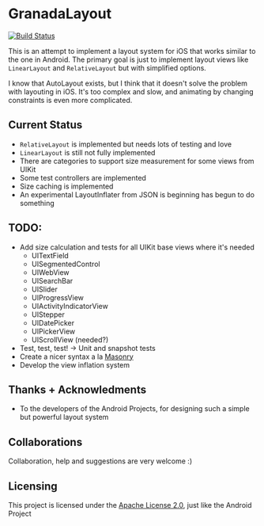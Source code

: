 GranadaLayout
=============

[![Build Status](http://img.shields.io/travis/gskbyte/GranadaLayout/master.svg?style=flat)](https://travis-ci.org/gskbyte/GranadaLayout)

This is an attempt to implement a layout system for iOS that works similar to the one in Android. The primary goal is just to implement layout views like ``LinearLayout`` and ``RelativeLayout`` but with simplified options.

I know that AutoLayout exists, but I think that it doesn't solve the problem with layouting in iOS. It's too complex and slow, and animating by changing constraints is even more complicated.

Current Status
--------------

- ``RelativeLayout`` is implemented but needs lots of testing and love
- ``LinearLayout`` is still not fully implemented
- There are categories to support size measurement for some views from UIKit
- Some test controllers are implemented
- Size caching is implemented
- An experimental LayoutInflater from JSON is beginning has begun to do something

TODO:
-----
- Add size calculation and tests for all UIKit base views where it's needed
    - UITextField
    - UISegmentedControl
    - UIWebView
    - UISearchBar
    - UISlider
    - UIProgressView
    - UIActivityIndicatorView
    - UIStepper
    - UIDatePicker
    - UIPickerView
    - UIScrollView (needed?)
- Test, test, test! -> Unit and snapshot tests
- Create a nicer syntax a la [Masonry](https://github.com/Masonry/Masonry)
- Develop the view inflation system

Thanks + Acknowledments
-----------------------

- To the developers of the Android Projects, for designing such a simple but powerful layout system

Collaborations
--------------

Collaboration, help and suggestions are very welcome :)

Licensing
---------

This project is licensed under the [Apache License 2.0](http://www.apache.org/licenses/LICENSE-2.0.html), just like the Android Project

